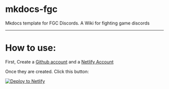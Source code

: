 # mkdocs-fgc
Mkdocs template for FGC Discords. A Wiki for fighting game discords

---

# How to use:

First, Create a [Github account](https://github.com/join?source=experiment-header-dropdowns-home) and a [Netlify Account](https://app.netlify.com/signup?_ga=2.11181812.1731707317.1543941572-625136144.1543941572)

Once they are created. Click this button:

<!-- Markdown snippet -->
[![Deploy to Netlify](https://www.netlify.com/img/deploy/button.svg)](https://app.netlify.com/start/deploy?repository=https://github.com/fabricioanciaes/mkdocs-fgc)

